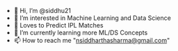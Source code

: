 - 👋 Hi, I’m @siddhu21
- 👀 I’m interested in Machine Learning and Data Science 
- 🏏 Loves to Predict IPL Matches
- 🌱 I’m currently learning more ML/DS Concepts
- 📫 How to reach me "nsiddharthasharma@gmail.com"

<!---
siddhu21/siddhu21 is a ✨ special ✨ repository because its `README.md` (this file) appears on your GitHub profile.
You can click the Preview link to take a look at your changes.
--->
